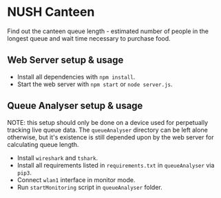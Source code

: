 # NUSH Canteen

Find out the canteen queue length - estimated number of people in the longest queue and wait time necessary to purchase food.

## Web Server setup & usage

- Install all dependencies with `npm install`.
- Start the web server with `npm start` or `node server.js`.

## Queue Analyser setup & usage

NOTE: this setup should only be done on a device used for perpetually tracking live queue data. The `queueAnalyser` directory can be left alone otherwise, but it's existence is still depended upon by the web server for calculating queue length.

- Install `wireshark` and `tshark`.
- Install all requirements listed in `requirements.txt` in `queueAnalyser` via `pip3`.
- Connect `wlan1` interface in monitor mode.
- Run `startMonitoring` script in `queueAnalyser` folder.
